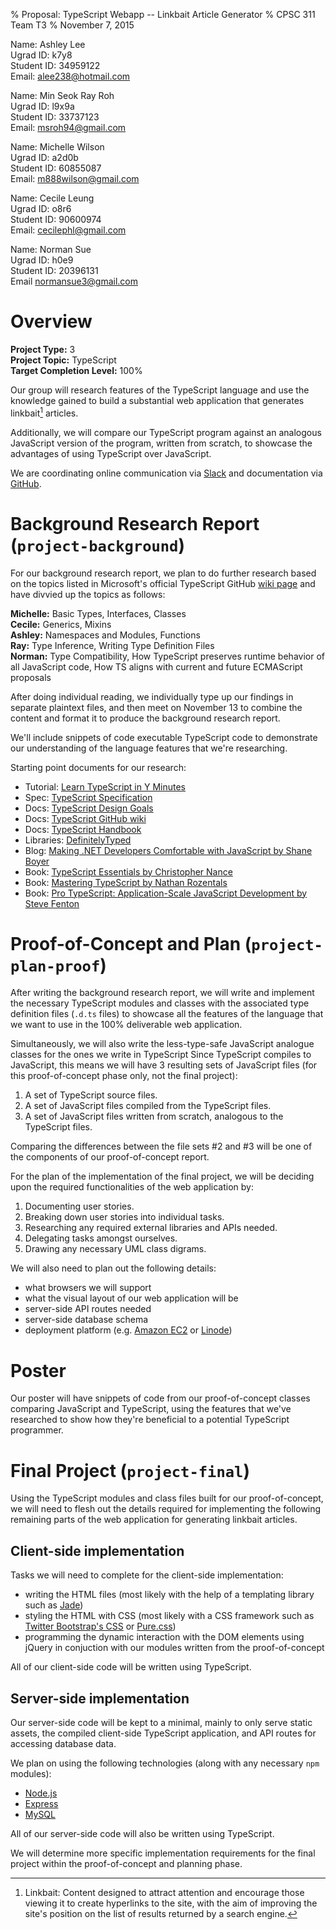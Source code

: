 % Proposal: TypeScript Webapp -- Linkbait Article Generator
% CPSC 311 Team T3
% November 7, 2015

Name:       Ashley Lee  
Ugrad ID:   k7y8  
Student ID: 34959122  
Email:      alee238@hotmail.com  

Name:       Min Seok Ray Roh  
Ugrad ID:   l9x9a  
Student ID: 33737123  
Email:      msroh94@gmail.com  

Name:       Michelle Wilson   
Ugrad ID:   a2d0b   
Student ID: 60855087  
Email:      m888wilson@gmail.com  

Name:       Cecile Leung  
Ugrad ID:   o8r6  
Student ID: 90600974  
Email:      cecilephl@gmail.com  

Name:       Norman Sue  
Ugrad ID:   h0e9  
Student ID: 20396131  
Email       normansue3@gmail.com  

# Overview

**Project Type:** 3  
**Project Topic:** TypeScript  
**Target Completion Level:** 100%  

Our group will research features of the TypeScript language and use the knowledge gained to build a substantial web application that generates linkbait[^1] articles.

Additionally, we will compare our TypeScript program against an analogous JavaScript version of the program, written from scratch, to showcase the advantages of using TypeScript over JavaScript.

We are coordinating online communication via [Slack](https://cpsc311project.slack.com) and documentation via [GitHub](https://github.com/michelle3211/311project).

[^1]: Linkbait: Content designed to attract attention and encourage those viewing it to create hyperlinks to the site, with the aim of improving the site's position on the list of results returned by a search engine. 

# Background Research Report (`project-background`)

For our background research report, we plan to do further research based on the topics listed in Microsoft's official TypeScript GitHub [wiki page](https://github.com/Microsoft/TypeScript/wiki) and have divvied up the topics as follows:

**Michelle:** Basic Types, Interfaces, Classes  
**Cecile:** Generics, Mixins  
**Ashley:** Namespaces and Modules, Functions  
**Ray:** Type Inference, Writing Type Definition Files  
**Norman:** Type Compatibility, How TypeScript preserves runtime behavior of all JavaScript code, How TS aligns with current and future ECMAScript proposals  

After doing individual reading, we individually type up our findings in separate plaintext files, and then meet on November 13 to combine the content and format it to produce the background research report. 

We'll include snippets of code executable TypeScript code to demonstrate our understanding of the language features that we're researching.

Starting point documents for our research:

- Tutorial: [Learn TypeScript in Y Minutes](http://learnxinyminutes.com/docs/typescript/)
- Spec: [TypeScript Specification](https://github.com/Microsoft/TypeScript/blob/master/doc/spec.md)
- Docs: [TypeScript Design Goals](https://github.com/Microsoft/TypeScript/wiki/TypeScript-Design-Goals)
- Docs: [TypeScript GitHub wiki](https://github.com/Microsoft/TypeScript/wiki)
- Docs: [TypeScript Handbook](http://www.typescriptlang.org/Handbook)
- Libraries: [DefinitelyTyped](http://www.definitelytyped.org/)
- Blog: [Making .NET Developers Comfortable with JavaScript by Shane Boyer](https://msdn.microsoft.com/en-us/magazine/jj883955.aspx)
- Book: [TypeScript Essentials by Christopher Nance](http://www.amazon.com/TypeScript-Essentials-Christopher-Nance/dp/1783985763)
- Book: [Mastering TypeScript by Nathan Rozentals](http://www.amazon.com/Mastering-TypeScript-Nathan-Rozentals/dp/1784399663)
- Book: [Pro TypeScript: Application-Scale JavaScript Development by Steve Fenton](http://www.amazon.com/Pro-TypeScript-Application-Scale-JavaScript-Development/dp/1430267917/)

# Proof-of-Concept and Plan (`project-plan-proof`)

After writing the background research report, we will write and implement the necessary TypeScript modules and classes with the associated type definition files (`.d.ts` files) to showcase all the features of the language that we want to use in the 100% deliverable web application.

Simultaneously, we will also write the less-type-safe JavaScript analogue classes for the ones we write in TypeScript Since TypeScript compiles to JavaScript, this means we will have 3 resulting sets of JavaScript files (for this proof-of-concept phase only, not the final project): 

1. A set of TypeScript source files.
2. A set of JavaScript files compiled from the TypeScript files.
3. A set of JavaScript files written from scratch, analogous to the TypeScript files.

Comparing the differences between the file sets #2 and #3 will be one of the components of our proof-of-concept report.

For the plan of the implementation of the final project, we will be deciding upon the required functionalities of the web application by:

1. Documenting user stories.
2. Breaking down user stories into individual tasks.
3. Researching any required external libraries and APIs needed.
4. Delegating tasks amongst ourselves.
5. Drawing any necessary UML class digrams.

We will also need to plan out the following details:

- what browsers we will support
- what the visual layout of our web application will be
- server-side API routes needed
- server-side database schema
- deployment platform (e.g. [Amazon EC2](https://aws.amazon.com/ec2/) or [Linode](https://www.linode.com))

# Poster

Our poster will have snippets of code from our proof-of-concept classes comparing JavaScript and TypeScript, using the features that we've researched to show how they're beneficial to a potential TypeScript programmer.

# Final Project (`project-final`)

Using the TypeScript modules and class files built for our proof-of-concept, we will need to flesh out the details required for implementing the following remaining parts of the web application for generating linkbait articles.

## Client-side implementation

Tasks we will need to complete for the client-side implementation:

- writing the HTML files (most likely with the help of a templating library such as [Jade](http://jade-lang.com/))
- styling the HTML with CSS (most likely with a CSS framework such as [Twitter Bootstrap's CSS](http://getbootstrap.com/css/) or [Pure.css](http://purecss.io))
- programming the dynamic interaction with the DOM elements using jQuery in conjuction with our modules written from the proof-of-concept

All of our client-side code will be written using TypeScript.

## Server-side implementation

Our server-side code will be kept to a minimal, mainly to only serve static assets, the compiled client-side TypeScript application, and API routes for accessing database data.

We plan on using the following technologies (along with any necessary `npm` modules):

- [Node.js](https://nodejs.org/en/)
- [Express](http://expressjs.com/)
- [MySQL](http://www.mysql.com/)

All of our server-side code will also be written using TypeScript.

We will determine more specific implementation requirements for the final project within the proof-of-concept and planning phase.
